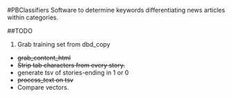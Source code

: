 #PBClassifiers
Software to determine keywords differentiating news articles within categories.

##TODO
1. Grab training set from dbd_copy
* ~~grab_content_html~~
* ~~Strip tab characters from every story.~~
* generate tsv of stories-ending in 1 or 0
* ~~process_text on tsv~~
*  Compare vectors.
